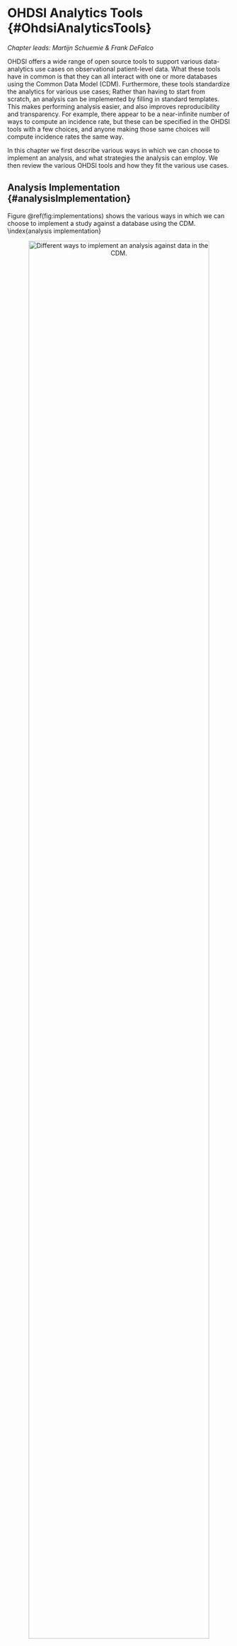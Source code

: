 # OHDSI Analytics Tools {#OhdsiAnalyticsTools}

*Chapter leads: Martijn Schuemie & Frank DeFalco*

OHDSI offers a wide range of open source tools to support various data-analytics use cases on observational patient-level data. What these tools have in common is that they can all interact with one or more databases using the Common Data Model (CDM). Furthermore, these tools standardize the analytics for various use cases; Rather than having to start from scratch, an analysis can be implemented by filling in standard templates. This makes performing analysis easier, and also improves reproducibility and transparency. For example, there appear to be a near-infinite number of ways to compute an incidence rate, but these can be specified in the OHDSI tools with a few choices, and anyone making those same choices will compute incidence rates the same way. 

In this chapter we first describe various ways in which we can choose to implement an analysis, and what strategies the analysis can employ. We then review the various OHDSI tools and how they fit the various use cases.

## Analysis Implementation {#analysisImplementation}

Figure \@ref(fig:implementations) shows the various ways in which we can choose to implement a study against a database using the CDM. \index{analysis implementation}

<div class="figure" style="text-align: center">
<img src="images/OhdsiAnalyticsTools/implementations.png" alt="Different ways to implement an analysis against data in the CDM." width="90%" />
<p class="caption">(\#fig:implementations)Different ways to implement an analysis against data in the CDM.</p>
</div>

There a three main approaches to implementing a study.  The first is to write custom code that does not make use of any of the tools OHDSI has to offer. One could write a de novo analysis in R, SAS, or any other language. This provides the maximum flexibility, and may in fact be the only option if the specific analysis is not supported by any of our tools. However, this path requires a lot of technical skill, time, and effort, and as the analysis increases in complexity it becomes harder to avoid errors in the code.

The second approach involves developing the analysis in R, and making use of the packages in the [OHDSI Methods Library](https://ohdsi.github.io/MethodsLibrary/). At a minimum, one could use the [SqlRender](https://ohdsi.github.io/SqlRender/) and [DatabaseConnector](https://ohdsi.github.io/DatabaseConnector/) packages described in more detail in Chapter \@ref(SqlAndR) that allow the same code to be executed on various database platforms, such as PostgreSQL, SQL Server, and Oracle. Other packages such as [CohortMethod](https://ohdsi.github.io/CohortMethod/) and [PatientLevelPrediction](https://ohdsi.github.io/PatientLevelPrediction/) offer R functions for advanced analytics against the CDM that can be called on in one's code. This still requires a lot of technical expertise, but by re-using the validated components of the Methods Library we can be more efficient and less prone to error than when using completely custom code.

The third approach relies on our interactive analysis platform [ATLAS](https://github.com/OHDSI/Atlas/wiki), a web-based tool that allows non-programmers to perform a wide range of analyses efficiently. ATLAS makes use of the Methods Libraries but provides a simple graphical interface to design analyses and in many cases generate the necessary R code to run the analysis. However, ATLAS does not support all options available in the Methods Library. While it is expected that the majority of studies can be performed through ATLAS, some studies may require the flexibility offered by the second approach.

ATLAS and the Methods Library are not independent. Some of the more complicated analytics that can be invoked in ATLAS are executed through calls to the packages in the Methods Library. Similarly, cohorts used in the Methods Library are often designed in ATLAS.

## Analysis Strategies

In addition to the strategy used to implement our analysis against the CDM, for example through custom coding or use of standard analytic code in the Methods Library, there are also multiple strategies for using those analytic techniques to generate evidence. Figure \@ref(fig:strategies) highlights three strategies that are employed in OHDSI.

<div class="figure" style="text-align: center">
<img src="images/OhdsiAnalyticsTools/strategies.png" alt="Strategies for generating evidence for (clinical) questions." width="90%" />
<p class="caption">(\#fig:strategies)Strategies for generating evidence for (clinical) questions.</p>
</div>

The first strategy views every analysis as a single individual study. The analysis must be pre-specified in a protocol, implemented as code, executed against the data, after which the result can be compiled and interpreted. For every question, all steps must be repeated. An example of such an analysis is the OHDSI study into the risk of angioedema associated with levetiracetam compared with phenytoin. [@duke_2017] Here, a protocol was first written, analysis code using the OHDSI Methods Library was developed and executed across the OHDSI network, and results were compiled and disseminated in a journal publication.

The second strategy develops an application that allows users to answer a specific class of questions in real time or near-real time. Once the application has been developed, users can interactively define queries, submit them, and view the results. An example of this strategy is the cohort definition and generation tool in ATLAS. This tool allows users to specify cohort definitions of varying complexity, and execute the definition against a database to see how many people meet the various inclusion and exclusion criteria. 

The third strategy similarly focuses on a class of questions, but then attempts to exhaustively generate all the evidence for the questions within the class. Users can then explore the evidence as needed through a variety of interfaces. One example is the OHDSI study into the effects of depression treatments. [@schuemie_2018b] In this study all depression treatments are compared for a large set of outcomes of interest across four large observational databases. The full set of results, including 17,718 empirically calibrated hazard ratios along with extensive study diagnostics, is available in an interactive web app[^systematicEvidenceUrl].

[^systematicEvidenceUrl]: http://data.ohdsi.org/SystematicEvidence/

## ATLAS

ATLAS is a free, publicly available, web-based tool developed by the OHDSI community that facilitates the design and execution of analyses on standardized, patient-level, observational data in the CDM format.  ATLAS is deployed as a web application in combination with the OHDSI WebAPI and is typically hosted on Apache Tomcat.  Performing real time analyses requires access to the patient-level data in the CDM and is therefore typically installed behind an organization's firewall. However, there is also a public ATLAS[^atlasUrl], and although this ATLAS instance only has access to a few small simulated datasets, it can still be used for many purposes including testing and training. It is even possible to fully define an effect estimation or prediction study using the public instance of ATLAS, and automatically generate the R code for executing the study. That code can then be run in any environment with an available CDM without needing to install ATLAS and the WebAPI. \index{ATLAS} 

[^atlasUrl]: http://www.ohdsi.org/web/atlas


<div class="figure" style="text-align: center">
<img src="images/OhdsiAnalyticsTools/atlas.png" alt="ATLAS user interface." width="100%" />
<p class="caption">(\#fig:atlas)ATLAS user interface.</p>
</div>

A screenshot of ATLAS is provided in Figure \@ref(fig:atlas). On the left is a navigation bar showing the various functions provided by ATLAS:

Data Sources \index{ATLAS!Data Sources} \index{Achilles|see {ATLAS!data sources}}
: Data sources provides the capability review descriptive, standardized reporting for each of the data sources that you have configured within your Atlas platform. This feature uses the large-scale analytics strategy: all descriptives have been pre-computed. Data sources is discussed in Chapter \@ref(Characterization).

Vocabulary Search \index{ATLAS!vocabulary search} 
: Atlas provides the ability to search and explore the OMOP standardized vocabulary to understand what concepts exist within those vocabularies and how to apply those concepts in your standardized analysis against your data sources. This feature is discussed in Chapter \@ref(StandardizedVocabularies).

Concept Sets \index{ATLAS!concept sets}
: Concept sets provides the ability to create collections of logical expressions that can be used to identify a set of concepts to be used throughout your standardized analyses.  Concept sets provide more sophistication than a simple list of codes or values.  A concept set is comprised of multiple concepts from the standardized vocabulary in combination with logical indicators that allow a user to specify that they are interested in including or excluding related concepts in the vocabulary hierarchy.  Searching the vocabulary, identifying the set of concepts, and specifying the logic to be used to resolve a concept set provides a powerful mechanism for defining the often obscure medical language used in analysis plans.  These concept sets can be saved within ATLAS and then used throughout your analysis as part of cohort definitions or analysis specifications.

Cohort Definitions \index{ATLAS!cohort definitions}
: Cohort definitions is the ability to construct a set of persons who satisfy one or more criteria for a duration of time and these cohorts can then serve as the basis of inputs for all of your subsequent analyses. This feature is discussed in Chapter \@ref(Cohorts).

Characterizations \index{ATLAS!cohort characterization}
: Characterizations is an analytic capability that allows you to look at one or more cohorts that you've defined and to summarize characteristics about those patient populations. This feature uses the real-time query strategy, and is discussed in Chapter \@ref(Characterization).

Cohort Pathways \index{ATLAS!cohort pathways}
: Cohort pathways is an analytic tool that allows you to look at the sequence of clinical events that occur within one or more populations. This feature uses the real-time query strategy, and is discussed in Chapter \@ref(Characterization).

Incidence Rates \index{ATLAS!incidence rates}
: Incidence rates is a tool that allows you to estimate the incidence of outcomes within target populations of interest. This feature uses the real-time query strategy, and is discussed in Chapter \@ref(Characterization).

Profiles \index{ATLAS!profiles}
: Profiles is a tool that allows you to explore an individual patients longitudinal observational data to summarize what is going on within a given individual. This feature uses the real-time query strategy.

Population Level Estimation \index{ATLAS!population level estimation}
: Estimation is a capability to allow you to define a population level effect estimation study using a comparative cohort design whereby comparisons between one or more target and comparator cohorts can be explored for a series of outcomes. This feature can be said to implement the real-time query strategy, as no coding is required, and is discussed in Chapter \@ref(PopulationLevelEstimation).

Patient Level Prediction \index{ATLAS!patient level prediction}
: Prediction is a capability to allow you to apply machine learning algorithms to conduct patient level prediction analyses whereby you can predict an outcome within any given target exposures. This feature can be said to implement the real-time query strategy, as no coding is required, and is discussed in Chapter \@ref(PatientLevelPrediction).

Jobs \index{ATLAS!jobs}
: Select the Jobs menu item to explore the state of processes that are running through the WebAPI. Jobs are often long running processes such as generating a cohort or computing cohort characterization reports. 

Configuration \index{ATLAS!configuration}
: Select the Configuration menu item to review the data sources that have been configured in the source configuration section. 

Feedback \index{ATLAS!feedback}
: The Feedback link will take you to the issue log for Atlas so that you can log a new issue or to search through existing issues. If you have ideas for new features or enhancements, this is also a place note these for the development community.

### Security

ATLAS and the WebAPI provide a granular security model to control access to features or data sources within the overall platform. The security system is built leveraging the Apache Shiro library. Additional information on the security system can be found in the online WebAPI security wiki[^webApiSecurityWikiUrl]. \index{ATLAS!security}

[^webApiSecurityWikiUrl]: https://github.com/OHDSI/WebAPI/wiki/Security-Configuration

### Documentation 

Documentation for ATLAS can be found online in the ATLAS GitHub repository wiki[^atlasRepoWikiUrl]. This wiki includes information on the various application features as well as links to online video tutorials.  \index{ATLAS!documentation}

[^atlasRepoWikiUrl]: https://github.com/OHDSI/ATLAS/wiki 

### How to Install

Installation of ATLAS is done in combination with the OHDSI WebAPI. Installation guides for each component are available online in the ATLAS GitHub repository Setup Guide[^atlasSetupGuideUrl] and WebAPI GitHub repository Installation Guide[^webApiInstallationGuideUrl]. \index{ATLAS!installation}

[^atlasSetupGuideUrl]: https://github.com/OHDSI/Atlas/wiki/Atlas-Setup-Guide
[^webApiInstallationGuideUrl]: https://github.com/OHDSI/WebAPI/wiki/WebAPI-Installation-Guide

## Methods Library

The [OHDSI Methods Library](https://ohdsi.github.io/MethodsLibrary/) is the collection of open source R packages show in Figure \@ref(fig:methodsLibrary). \index{methods library}

<div class="figure" style="text-align: center">
<img src="images/OhdsiAnalyticsTools/methodsLibrary.png" alt="Packages in the OHDSI Methods Library." width="100%" />
<p class="caption">(\#fig:methodsLibrary)Packages in the OHDSI Methods Library.</p>
</div>

The packages offer R functions that together can be used to perform a complete observational study, starting from data in the CDM, and resulting in estimates and supporting statistics, figures, and tables. The packages interact directly with observational data in the CDM, and can be used simply to provide cross-platform compatibility to completely custom analyses as described in Chapter \@ref(SqlAndR), or can provide advanced standardized analytics for population characterization (Chapter \@ref(Characterization)), population-level effect estimation (Chapter \@ref(PopulationLevelEstimation)), and patient-level prediction (Chapter \@ref(PatientLevelPrediction)). The Methods Library supports best practices for use of observational data and observational study design as learned from previous and ongoing research, such as transparency, reproducibility, as well as measuring of the operating characteristics of methods in a particular context and subsequent empirical calibration of estimates produced by the methods. 

The Methods Library has already been used in many published clinical studies [@boland_2017; @duke_2017; @ramcharran_2017; @weinstein_2017; @wang_2017; @ryan_2017; @ryan_2018; @vashisht_2018; @yuan_2018; @johnston_2019], as well as methodological studies. [@schuemie_2014; @schuemie_2016; @reps2018; @tian_2018; @schuemie_2018; @schuemie_2018b; @reps_2019] The validity of the implementations of methods in the Methods library is described in Chapter \@ref(SoftwareValidity).

### Support for Large-Scale Analytics

One key feature incorporated in all packages is the ability to efficiently run many analyses. For example, when performing population-level estimation, the CohortMethod package allows for computing effect-size estimates for many exposures and outcomes, using various analysis settings, and the package will automatically choose the optimal way to compute all the required intermediary and final data sets. Steps that can be re-used, such as extraction of covariates, or fitting a propensity model that is used for one target-comparator pair but multiple outcomes, will be executed only once. Where possible, computations will take place in parallel to maximize the use of computational resources.

This computational efficiency allows for large-scale analytics, answering many questions at once, and is also essential for including control hypotheses (e.g. negative controls) to measure the operating characteristics of our methods, and perform empirical calibration as described in Chapter \@ref(MethodValidity). \index{control hypotheses} 

### Support for Big Data {#BigDataSupport}

The Methods Library is also designed to run against very large databases and be able to perform computations involving large amounts of data. This achieved in three ways:

1. Most data manipulation is performed on the database server. An analysis usually only requires a small fraction of the entire data in the database, and the Methods Library, through the SqlRender and DatabaseConnector packages, allows for advanced operations to be performed on the server to preprocess and extract the relevant data.
2. Large local data objects are stored in a memory-efficient manner. For the data that is downloaded to the local machine, the Methods Library uses the [ff](https://cran.r-project.org/web/packages/ff) package to store and work with large data objects. This allows us to work with data much larger than fits in memory.
3. High-performance computing is applied where needed. For example, the [Cyclops](https://ohdsi.github.io/Cyclops/) package implements a highly efficient regression engine that is used throughout the Methods Library to perform large-scale regressions (large number of variables, large number of observations) that would not be possible to fit otherwise.

### Documentation

R provides a standard way to document packages. Each package has a *package manual* that documents every function and data set contained in the package. All package manuals are available online through the Methods Library website[^methodsLibraryUrl], through the package GitHub repositories, and for those packages available through CRAN they can be found in CRAN. Furthermore, from within R the package manual can be consulted by using the question mark. For example, after loading the DatabaseConnector package, typing the command `?connect` brings up the documentation on the "connect" function.

[^methodsLibraryUrl]: https://ohdsi.github.io/MethodsLibrary

In addition to the package manual, many packages provide *vignettes*. Vignettes are long-form documentation that describe how a package can be used to perform certain tasks. For example, one vignette[^vignetteUrl] describes how to perform multiple analyses efficiently using the CohortMethod package. Vignettes can also be found through the Methods Library website , through the package GitHub repositories, and for those packages available through CRAN they can be found in CRAN. \index{vignette}

[^vignetteUrl]: https://ohdsi.github.io/CohortMethod/articles/MultipleAnalyses.html

###  System Requirements

Two computing environments are relevant when discussing the system requirements: The database server, and the analytics workstation. \index{system requirements}

The database server must hold the observational healthcare data in CDM format. The Methods Library supports a wide array of database management systems including traditional database systems (PostgreSQL, Microsoft SQL Server, and Oracle), parallel data warehouses (Microsoft APS, IBM Netezza, and Amazon RedShift), as well as Big Data platforms (Hadoop through Impala, and Google BigQuery). 

The analytics workstation is where the Methods Library is installed and run. This can either be a local machine, such as someone's laptop, or a remote server running RStudio Server. In all cases the requirements are that R is installed, preferably together with RStudio. The Methods Library also requires that Java is installed. The analytics workstation should also be able to connect to the database server, specifically, any firewall between them should have the database server access ports opened the the workstation. Some of the analytics can be computationally intensive, so having multiple processing cores and ample memory can help speed up the analyses. We recommend having at least four cores and 16 gigabytes of memory.

### How to Install {#installR}

Here are the steps for installing the required environment to run the OHDSI R packages. Four things needs to be installed: \index{R!installation}

1. **R** is a statistical computing environment. It comes with a basic user interface that is primarily a command-line interface.
2. **RTools** is a set of programs that is required on Windows to build R packages from source.
3. **RStudio** is an IDE (Integrated Development Environment) that makes R easier to use. It includes a code editor, debugging and visualization tools. Please use it to obtain a nice R experience.
4. **Java** is a computing environment that is needed to run some of the components in the OHDSI R packages, for example those needed to connect to a database.

Below we describe how to install each of these in a Windows environment.

\BeginKnitrBlock{rmdimportant}<div class="rmdimportant">In Windows, both R and Java come in 32-bit and 64-bits architectures. If you install R in both architectures, you **must** also install Java in both architectures. It is recommended to only install the 64-bit version of R.</div>\EndKnitrBlock{rmdimportant}

#### Installing R {-}

1. Go to [https://cran.r-project.org/](https://cran.r-project.org/), click on "Download R for Windows", then "base", then click the Download link indicated in Figure \@ref(fig:downloadR).  

<div class="figure" style="text-align: center">
<img src="images/OhdsiAnalyticsTools/downloadR.png" alt="Downloading R from CRAN." width="100%" />
<p class="caption">(\#fig:downloadR)Downloading R from CRAN.</p>
</div>

2. After the download has completed, run the installer. Use the default options everywhere, with two exceptions: First, it is better not to install into program files. Instead, just make R a subfolder of your C drive as shown in Figure \@ref(fig:rDestination). Second, to avoid problems due to differing architectures between R and Java, disable the 32-bit architecture as shown in Figure \@ref(fig:no32Bits).

<div class="figure" style="text-align: center">
<img src="images/OhdsiAnalyticsTools/rDestination.png" alt="Settings the destination folder for R." width="80%" />
<p class="caption">(\#fig:rDestination)Settings the destination folder for R.</p>
</div>

<div class="figure" style="text-align: center">
<img src="images/OhdsiAnalyticsTools/no32Bits.png" alt="Disabling the 32-bit version of R." width="80%" />
<p class="caption">(\#fig:no32Bits)Disabling the 32-bit version of R.</p>
</div>

Once completed, you should be able to select R from your Start Menu. 

#### Installing RTools {-}

1. Go to [https://cran.r-project.org/](https://cran.r-project.org/), click on "Download R for Windows", then "Rtools", and select the very latest version of RTools to download.

2. After downloading has completed run the installer. Select the default options everywhere.

#### Installing RStudio {-}

1. Go to [https://www.rstudio.com/](https://www.rstudio.com/), select "Download RStudio" (or the "Download" button under "RStudio"), opt for the free version, and download the installer for Windows as shown in Figure \@ref(fig:downloadRStudio).

<div class="figure" style="text-align: center">
<img src="images/OhdsiAnalyticsTools/downloadRStudio.png" alt="Downloading RStudio." width="100%" />
<p class="caption">(\#fig:downloadRStudio)Downloading RStudio.</p>
</div>

2. After downloading, start the installer, and use the default options everywhere.

#### Installing Java {-}

1. Go to [https://java.com/en/download/manual.jsp](https://java.com/en/download/manual.jsp), and select the Windows 64-bit installer as shown in Figure \@ref(fig:downloadJava). If you also installed the 32-bit version of R, you *must* also install the other (32-bit) version of Java.


<div class="figure" style="text-align: center">
<img src="images/OhdsiAnalyticsTools/downloadJava.png" alt="Downloading Java." width="100%" />
<p class="caption">(\#fig:downloadJava)Downloading Java.</p>
</div>

2. After downloading just run the installer.

#### Verifying the Installation {-}

You should now be ready to go, but we should make sure. Start RStudio, and type


```r
install.packages("SqlRender")
library(SqlRender)
translate("SELECT TOP 10 * FROM person;", "postgresql")
```

```
## [1] "SELECT  * FROM person LIMIT 10;"
```

This function uses Java, so if all goes well we know both R and Java have been installed correctly!

Another test is to see if source packages can be built. Run the following R code to install the `CohortMethod` package from the OHDSI GitHub repository:

```r
install.packages("drat")
drat::addRepo("OHDSI")
install.packages("CohortMethod")
```


## Deployment Strategies

Deploying the entire OHDSI tool stack, including ATLAS and the Methods Library, in an organization is a daunting task. There are many components with dependencies that have to be considered, and configurations to set. For this reason, two initiatives have developed integrated deployment strategies that allow the entire stack to be installed as one package, using some forms of virtualization: Broadsea and Amazon Web Services (AWS).  \index{tools deployment}

### Broadsea

Broadsea[^broadseaUrl] uses Docker container technology[^dockerUrl]. The OHDSI tools are packaged along with dependencies into a single portable binary file called a Docker Image. This image can then be run on a Docker engine service, creating a virtual machine with all the software installed and ready to run. Docker engines are available for most operating systems, including Microsoft Windows, MacOS, and Linux. The Broadsea Docker image contains the main OHDSI tools, including the Methods Library and ATLAS. \index{tools deployment!Broadsea}

[^broadseaUrl]: https://github.com/OHDSI/Broadsea
[^dockerUrl]: https://www.docker.com/

### Amazon AWS

Amazon has prepared two environments that can be instantiated in the AWS cloud computing environment with a click of the button: OHDSI-in-a-Box[^ohdsiInaBoxUrl] and OHDSIonAWS[^ohdsiOnAwsUrl]. \index{tools deployment!Amazon AWS}

OHDSI-in-a-Box is specifically created as a learning environment, and is used in most of the tutorials provided by the OHDSI community. It includes many OHDSI tools, sample data sets, RStudio and other supporting software in a single, low cost Windows virtual machine.  A PostgreSQL database is used to store the CDM and also to store the intermediary results from ATLAS. The OMOP CDM data mapping and ETL tools are also included in OHDSI-in-a-Box. The architecture for OHDSI-in-a-Box is depicted in Figure \@ref(fig:ohdsiinaboxDiagram).

[^ohdsiInaBoxUrl]: https://github.com/OHDSI/OHDSI-in-a-Box

<div class="figure" style="text-align: center">
<img src="images/OhdsiAnalyticsTools/OHDSI-in-a-BoxDiagram.png" alt="The Amazon Web Services architecure for OHDSI-in-a-Box." width="100%" />
<p class="caption">(\#fig:ohdsiinaboxDiagram)The Amazon Web Services architecure for OHDSI-in-a-Box.</p>
</div>

OHDSIonAWS is a reference architecture for enterprise class, multi-user, scalable and fault tolerant OHDSI environments that can be used by organizations to perform their data analytics. It includes several sample datasets and can also automatically load your organization's real healthcare data. The data is placed in the Amazon Redshift database platform, which is supported by the OHDSI tools. Intermediary results of ATLAS are stored in a PostgreSQL database. On the front end, users have access to ATLAS and to RStudio through a web interface (leveraging RStudio Server). In RStudio the OHDSI Methods Library has already been installed, and can be used to connect to the databases. The automation to deploy OHDSIonAWS is open-source, and can be customized to include your organization's management tools and best practices.  The architecture for OHDSIonAWS is depicted in Figure \@ref(fig:ohdsionawsDiagram).

[^ohdsiOnAwsUrl]: https://github.com/OHDSI/OHDSIonAWS

<div class="figure" style="text-align: center">
<img src="images/OhdsiAnalyticsTools/OHDSIonAWSDiagram.png" alt="The Amazon Web Services architecure for OHDSIonAWS." width="100%" />
<p class="caption">(\#fig:ohdsionawsDiagram)The Amazon Web Services architecure for OHDSIonAWS.</p>
</div>

## Summary

\BeginKnitrBlock{rmdsummary}<div class="rmdsummary">- We can perform analyses against data in the CDM by 
    - writing custom code
    - writing code that uses the R packages in the OHDSI Methods Library
    - using the interactive analysis platform ATLAS

- OHDSI tools use different analysis stragies
    - Single studies
    - Real-time queries
    - Large-scale analytics

- The majority of OHDSI analytics tool are embedded in
    - The interactive analysis platform ATLAS
    - The OHDSI Methods Libary R packages

- Several strategies exist facilitating the deployment of the OHDSI tools.
</div>\EndKnitrBlock{rmdsummary}





